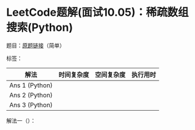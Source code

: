 # LeetCode题解(面试10.05)：稀疏数组搜索(Python)

题目：[原题链接](https://leetcode-cn.com/problems/sparse-array-search-lcci/)（简单）

标签：

| 解法           | 时间复杂度 | 空间复杂度 | 执行用时 |
| -------------- | ---------- | ---------- | -------- |
| Ans 1 (Python) |            |            |          |
| Ans 2 (Python) |            |            |          |
| Ans 3 (Python) |            |            |          |

解法一（）：

